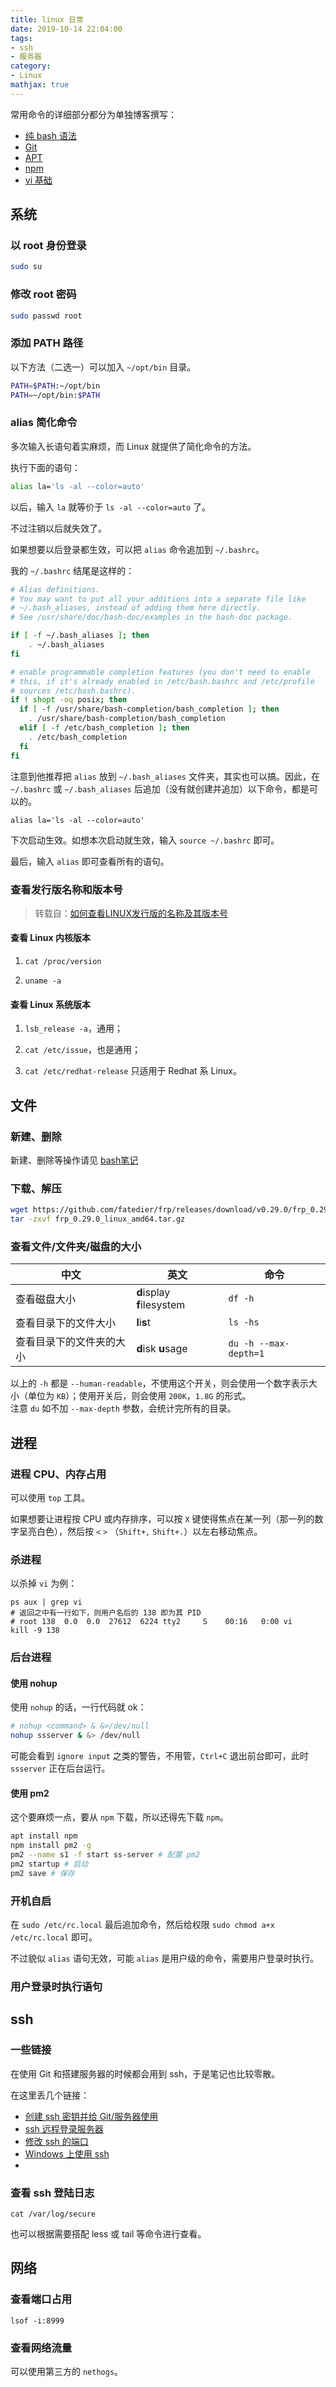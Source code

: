 ```yaml
---
title: linux 日常
date: 2019-10-14 22:04:00
tags:
- ssh
- 服务器
category:
- Linux
mathjax: true      
---
```


常用命令的详细部分都分为单独博客撰写：

* [纯 bash 语法](../bash)
* [Git](../Git)
* [APT](../APT)
* [npm](../npm)
* [vi 基础](../vi)

## 系统

### 以 root 身份登录

```sh
sudo su
```

### 修改 root 密码

```sh
sudo passwd root
```

### 添加 PATH 路径

以下方法（二选一）可以加入 `~/opt/bin` 目录。

```bash
PATH=$PATH:~/opt/bin
PATH=~/opt/bin:$PATH
```

### alias 简化命令

多次输入长语句着实麻烦，而 Linux 就提供了简化命令的方法。

执行下面的语句：

```bash
alias la='ls -al --color=auto'
```

以后，输入 `la` 就等价于 `ls -al --color=auto` 了。

不过注销以后就失效了。

如果想要以后登录都生效，可以把 `alias` 命令追加到 `~/.bashrc`。

我的 `~/.bashrc` 结尾是这样的：

```bash
# Alias definitions.
# You may want to put all your additions into a separate file like
# ~/.bash_aliases, instead of adding them here directly.
# See /usr/share/doc/bash-doc/examples in the bash-doc package.

if [ -f ~/.bash_aliases ]; then
    . ~/.bash_aliases
fi

# enable programmable completion features (you don't need to enable
# this, if it's already enabled in /etc/bash.bashrc and /etc/profile
# sources /etc/bash.bashrc).
if ! shopt -oq posix; then
  if [ -f /usr/share/bash-completion/bash_completion ]; then
    . /usr/share/bash-completion/bash_completion
  elif [ -f /etc/bash_completion ]; then
    . /etc/bash_completion
  fi
fi
```

注意到他推荐把 `alias` 放到 `~/.bash_aliases` 文件夹，其实也可以搞。因此，在 `~/.bashrc` 或 `~/.bash_aliases` 后追加（没有就创建并追加）以下命令，都是可以的。

```
alias la='ls -al --color=auto'
```

下次启动生效。如想本次启动就生效，输入 `source ~/.bashrc` 即可。

最后，输入 `alias` 即可查看所有的语句。

### 查看发行版名称和版本号

> 转载自：[如何查看LINUX发行版的名称及其版本号](https://www.qiancheng.me/post/coding/show-linux-issue-version)

#### 查看 Linux 内核版本

1. `cat /proc/version`

2. `uname -a`

#### 查看 Linux 系统版本

1. `lsb_release -a`，通用；

2. `cat /etc/issue`，也是通用；

3. `cat /etc/redhat-release` 只适用于 Redhat 系 Linux。

## 文件

### 新建、删除

新建、删除等操作请见 [bash笔记](../bash/#文件、文件夹操作)

### 下载、解压

```bash
wget https://github.com/fatedier/frp/releases/download/v0.29.0/frp_0.29.0_linux_amd64.tar.gz
tar -zxvf frp_0.29.0_linux_amd64.tar.gz
```

### 查看文件/文件夹/磁盘的大小

中文|英文|命令
-|-|-
查看磁盘大小|**d**isplay **f**ilesystem|`df -h`
查看目录下的文件大小|**l**i**s**t|`ls -hs`
查看目录下的文件夹的大小|**d**isk **u**sage|`du -h --max-depth=1`

以上的 `-h` 都是 `--human-readable`，不使用这个开关，则会使用一个数字表示大小（单位为 `KB`）；使用开关后，则会使用 `200K`，`1.8G` 的形式。  
注意 `du` 如不加 `--max-depth` 参数，会统计完所有的目录。

## 进程

### 进程 CPU、内存占用

可以使用 `top` 工具。

如果想要让进程按 CPU 或内存排序，可以按 `X` 键使得焦点在某一列（那一列的数字呈亮白色），然后按 `<` `>` （`Shift+,` `Shift+.`）以左右移动焦点。

### 杀进程

以杀掉 `vi` 为例：

```
ps aux | grep vi
# 返回之中有一行如下，则用户名后的 138 即为其 PID
# root 138  0.0  0.0  27612  6224 tty2     S    00:16   0:00 vi
kill -9 138
```

### 后台进程

#### 使用 nohup

使用 `nohup` 的话，一行代码就 ok：

```bash
# nohup <command> & &>/dev/null
nohup ssserver & &> /dev/null
```

可能会看到 `ignore input` 之类的警告，不用管，`Ctrl+C` 退出前台即可，此时 `ssserver` 正在后台运行。

#### 使用 pm2

这个要麻烦一点，要从 `npm` 下载，所以还得先下载 `npm`。

```bash
apt install npm
npm install pm2 -g
pm2 --name s1 -f start ss-server # 配置 pm2
pm2 startup # 启动
pm2 save # 保存
```

### 开机自启

在 `sudo /etc/rc.local` 最后追加命令，然后给权限 `sudo chmod a+x /etc/rc.local` 即可。

不过貌似 `alias` 语句无效，可能 `alias` 是用户级的命令，需要用户登录时执行。

### 用户登录时执行语句

## ssh

### 一些链接

在使用 Git 和搭建服务器的时候都会用到 ssh，于是笔记也比较零散。

在这里丢几个链接：

* [创建 ssh 密钥并给 Git/服务器使用](../Git/#在-Linux-下-git-使用-ssh-密钥)
* [ssh 远程登录服务器](../build-shadowsocks/#ssh-远程登录)
* [修改 ssh 的端口](../change-ssh-port/)
* [Windows 上使用 ssh](/Windows/setup-ssh-windows/)
* 
### 查看 ssh 登陆日志

```
cat /var/log/secure
```

也可以根据需要搭配 less 或 tail 等命令进行查看。

## 网络

### 查看端口占用

`lsof -i:8999`

### 查看网络流量

可以使用第三方的 `nethogs`。